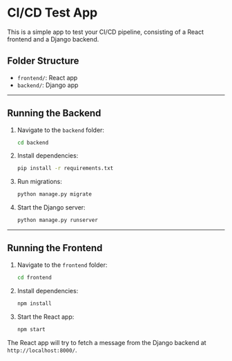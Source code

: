 # CI/CD Test App

This is a simple app to test your CI/CD pipeline, consisting of a React frontend and a Django backend.

## Folder Structure
- `frontend/`: React app
- `backend/`: Django app

---

## Running the Backend

1. Navigate to the `backend` folder:
   ```bash
   cd backend
   ```
2. Install dependencies:
   ```bash
   pip install -r requirements.txt
   ```
3. Run migrations:
   ```bash
   python manage.py migrate
   ```
4. Start the Django server:
   ```bash
   python manage.py runserver
   ```

---

## Running the Frontend

1. Navigate to the `frontend` folder:
   ```bash
   cd frontend
   ```
2. Install dependencies:
   ```bash
   npm install
   ```
3. Start the React app:
   ```bash
   npm start
   ```

The React app will try to fetch a message from the Django backend at `http://localhost:8000/`. 